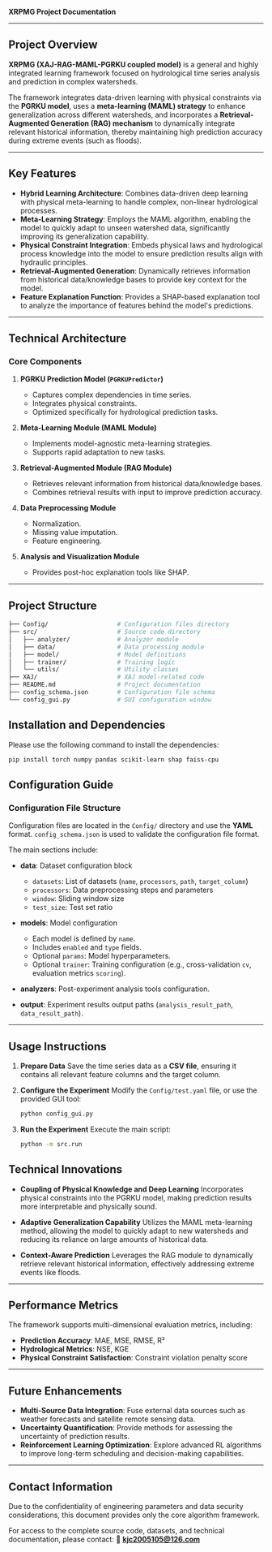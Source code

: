 **XRPMG Project Documentation**

-----

## **Project Overview**

**XRPMG (XAJ-RAG-MAML-PGRKU coupled model)** is a general and highly integrated learning framework focused on hydrological time series analysis and prediction in complex watersheds.

The framework integrates data-driven learning with physical constraints via the **PGRKU model**, uses a **meta-learning (MAML) strategy** to enhance generalization across different watersheds, and incorporates a **Retrieval-Augmented Generation (RAG) mechanism** to dynamically integrate relevant historical information, thereby maintaining high prediction accuracy during extreme events (such as floods).

-----

## **Key Features**

  - **Hybrid Learning Architecture**: Combines data-driven deep learning with physical meta-learning to handle complex, non-linear hydrological processes.
  - **Meta-Learning Strategy**: Employs the MAML algorithm, enabling the model to quickly adapt to unseen watershed data, significantly improving its generalization capability.
  - **Physical Constraint Integration**: Embeds physical laws and hydrological process knowledge into the model to ensure prediction results align with hydraulic principles.
  - **Retrieval-Augmented Generation**: Dynamically retrieves information from historical data/knowledge bases to provide key context for the model.
  - **Feature Explanation Function**: Provides a SHAP-based explanation tool to analyze the importance of features behind the model's predictions.

-----

## **Technical Architecture**

### **Core Components**

1.  **PGRKU Prediction Model (`PGRKUPredictor`)**

      - Captures complex dependencies in time series.
      - Integrates physical constraints.
      - Optimized specifically for hydrological prediction tasks.

2.  **Meta-Learning Module (MAML Module)**

      - Implements model-agnostic meta-learning strategies.
      - Supports rapid adaptation to new tasks.

3.  **Retrieval-Augmented Module (RAG Module)**

      - Retrieves relevant information from historical data/knowledge bases.
      - Combines retrieval results with input to improve prediction accuracy.

4.  **Data Preprocessing Module**

      - Normalization.
      - Missing value imputation.
      - Feature engineering.

5.  **Analysis and Visualization Module**

      - Provides post-hoc explanation tools like SHAP.

-----

## **Project Structure**

```bash
├── Config/                   # Configuration files directory
├── src/                      # Source code directory
│   ├── analyzer/             # Analyzer module
│   ├── data/                 # Data processing module
│   ├── model/                # Model definitions
│   ├── trainer/              # Training logic
│   └── utils/                # Utility classes
├── XAJ/                      # XAJ model-related code
├── README.md                 # Project documentation
├── config_schema.json        # Configuration file schema
└── config_gui.py             # GUI configuration window
```

## **Installation and Dependencies**

Please use the following command to install the dependencies:

```bash
pip install torch numpy pandas scikit-learn shap faiss-cpu
```

## **Configuration Guide**

### **Configuration File Structure**

Configuration files are located in the `Config/` directory and use the **YAML** format.
`config_schema.json` is used to validate the configuration file format.

The main sections include:

  - **data**: Dataset configuration block

      - `datasets`: List of datasets (`name`, `processors`, `path`, `target_column`)
      - `processors`: Data preprocessing steps and parameters
      - `window`: Sliding window size
      - `test_size`: Test set ratio

  - **models**: Model configuration

      - Each model is defined by `name`.
      - Includes `enabled` and `type` fields.
      - Optional `params`: Model hyperparameters.
      - Optional `trainer`: Training configuration (e.g., cross-validation `cv`, evaluation metrics `scoring`).

  - **analyzers**: Post-experiment analysis tools configuration.

  - **output**: Experiment results output paths (`analysis_result_path`, `data_result_path`).

-----

## **Usage Instructions**

1.  **Prepare Data**
    Save the time series data as a **CSV file**, ensuring it contains all relevant feature columns and the target column.

2.  **Configure the Experiment**
    Modify the `Config/test.yaml` file, or use the provided GUI tool:

    ```bash
    python config_gui.py
    ```

3.  **Run the Experiment**
    Execute the main script:

    ```bash
    python -m src.run
    ```

## **Technical Innovations**

  - **Coupling of Physical Knowledge and Deep Learning**
    Incorporates physical constraints into the PGRKU model, making prediction results more interpretable and physically sound.

  - **Adaptive Generalization Capability**
    Utilizes the MAML meta-learning method, allowing the model to quickly adapt to new watersheds and reducing its reliance on large amounts of historical data.

  - **Context-Aware Prediction**
    Leverages the RAG module to dynamically retrieve relevant historical information, effectively addressing extreme events like floods.

-----

## **Performance Metrics**

The framework supports multi-dimensional evaluation metrics, including:

  - **Prediction Accuracy**: MAE, MSE, RMSE, R²
  - **Hydrological Metrics**: NSE, KGE
  - **Physical Constraint Satisfaction**: Constraint violation penalty score

-----

## **Future Enhancements**

  - **Multi-Source Data Integration**: Fuse external data sources such as weather forecasts and satellite remote sensing data.
  - **Uncertainty Quantification**: Provide methods for assessing the uncertainty of prediction results.
  - **Reinforcement Learning Optimization**: Explore advanced RL algorithms to improve long-term scheduling and decision-making capabilities.

-----

## **Contact Information**

Due to the confidentiality of engineering parameters and data security considerations, this document provides only the core algorithm framework.

For access to the complete source code, datasets, and technical documentation, please contact:
📧 **kjc2005105@126.com**